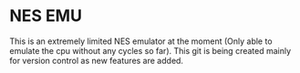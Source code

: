 # NES EMU

This is an extremely limited NES emulator at the moment (Only able to emulate the cpu without any cycles so far). This git is being created mainly for version control as new features are added.